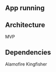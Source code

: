 ## App running

<!--<p align="center">
  <a href="https://github.com/TiagoMJFlores/product-technical-tests" target="_blank">
    <img width="200"src="challenges/appVideo.gif">
  </a>
</p>-->

## Architecture

MVP

## Dependencies

Alamofire
Kingfisher

